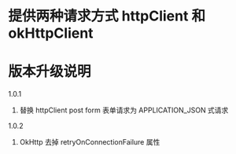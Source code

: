 # 提供两种请求方式 httpClient 和 okHttpClient

# 版本升级说明

1.0.1

1. 替换 httpClient post form 表单请求为 APPLICATION_JSON 式请求

1.0.2

1. OkHttp 去掉 retryOnConnectionFailure 属性
